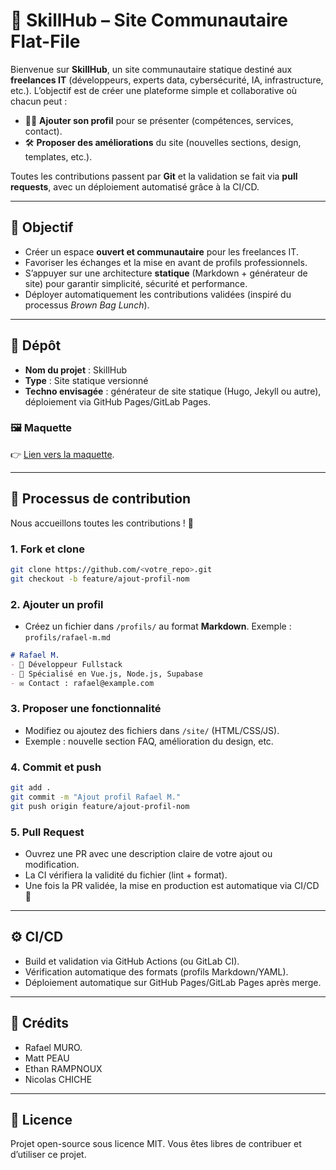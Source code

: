 # 🚀 SkillHub – Site Communautaire Flat-File

Bienvenue sur **SkillHub**, un site communautaire statique destiné aux **freelances IT** (développeurs, experts data, cybersécurité, IA, infrastructure, etc.).
L’objectif est de créer une plateforme simple et collaborative où chacun peut :

* 🧑‍💻 **Ajouter son profil** pour se présenter (compétences, services, contact).
* 🛠️ **Proposer des améliorations** du site (nouvelles sections, design, templates, etc.).

Toutes les contributions passent par **Git** et la validation se fait via **pull requests**, avec un déploiement automatisé grâce à la CI/CD.

---

## 🌟 Objectif

* Créer un espace **ouvert et communautaire** pour les freelances IT.
* Favoriser les échanges et la mise en avant de profils professionnels.
* S’appuyer sur une architecture **statique** (Markdown + générateur de site) pour garantir simplicité, sécurité et performance.
* Déployer automatiquement les contributions validées (inspiré du processus *Brown Bag Lunch*).

---

## 📂 Dépôt

* **Nom du projet** : SkillHub
* **Type** : Site statique versionné
* **Techno envisagée** : générateur de site statique (Hugo, Jekyll ou autre), déploiement via GitHub Pages/GitLab Pages.

### 🖼️ Maquette

👉 [Lien vers la maquette](https://karza13.github.io/Module_CD_CI/).

---

## 🔄 Processus de contribution

Nous accueillons toutes les contributions ! 🎉

### 1. Fork et clone

```bash
git clone https://github.com/<votre_repo>.git
git checkout -b feature/ajout-profil-nom
```

### 2. Ajouter un profil

* Créez un fichier dans `/profils/` au format **Markdown**.
  Exemple : `profils/rafael-m.md`

```markdown
# Rafael M.
- 💼 Développeur Fullstack
- 🚀 Spécialisé en Vue.js, Node.js, Supabase
- ✉️ Contact : rafael@example.com
```

### 3. Proposer une fonctionnalité

* Modifiez ou ajoutez des fichiers dans `/site/` (HTML/CSS/JS).
* Exemple : nouvelle section FAQ, amélioration du design, etc.

### 4. Commit et push

```bash
git add .
git commit -m "Ajout profil Rafael M."
git push origin feature/ajout-profil-nom
```

### 5. Pull Request

* Ouvrez une PR avec une description claire de votre ajout ou modification.
* La CI vérifiera la validité du fichier (lint + format).
* Une fois la PR validée, la mise en production est automatique via CI/CD 🚀

---

## ⚙️ CI/CD

* Build et validation via GitHub Actions (ou GitLab CI).
* Vérification automatique des formats (profils Markdown/YAML).
* Déploiement automatique sur GitHub Pages/GitLab Pages après merge.

---

## 👥 Crédits

* Rafael MURO.
* Matt PEAU
* Ethan RAMPNOUX
* Nicolas CHICHE

---

## 📜 Licence

Projet open-source sous licence MIT.
Vous êtes libres de contribuer et d’utiliser ce projet.

